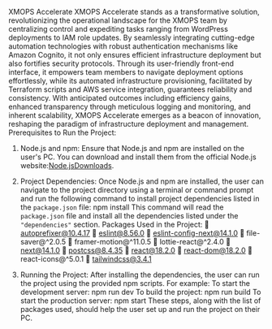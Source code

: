 XMOPS Accelerate
XMOPS Accelerate stands as a transformative solution, revolutionizing the operational landscape for the XMOPS team by centralizing control and expediting tasks ranging from WordPress deployments to IAM role updates. By seamlessly integrating cutting-edge automation technologies with robust authentication mechanisms like Amazon Cognito, it not only ensures efficient infrastructure deployment but also fortifies security protocols. Through its user-friendly front-end interface, it empowers team members to navigate deployment options effortlessly, while its automated infrastructure provisioning, facilitated by Terraform scripts and AWS service integration, guarantees reliability and consistency. With anticipated outcomes including efficiency gains, enhanced transparency through meticulous logging and monitoring, and inherent scalability, XMOPS Accelerate emerges as a beacon of innovation, reshaping the paradigm of infrastructure deployment and management.
Prerequisites to Run the Project:

1. Node.js and npm: Ensure that Node.js and npm are installed on the user's PC. You can download and install them from the official Node.js website:[Node.jsDownloads](https://nodejs.org/en/download/).
2. Project Dependencies: Once Node.js and npm are installed, the user can navigate to the project directory using a terminal or command prompt and run the following command to install project dependencies listed in the `package.json` file:
   npm install
   This command will read the `package.json` file and install all the dependencies listed under the `"dependencies"` section.
   Packages Used in the Project:
    autoprefixer@10.4.17
    eslint@8.56.0
    eslint-config-next@14.1.0
    file-saver@^2.0.5
    framer-motion@^11.0.5
    lottie-react@^2.4.0
    next@14.1.0
    postcss@8.4.35
    react@18.2.0
    react-dom@18.2.0
    react-icons@^5.0.1
    tailwindcss@3.4.1

3. Running the Project: After installing the dependencies, the user can run the project using the provided npm scripts. For example:
   To start the development server:
   npm run dev
   To build the project:
   npm run build
   To start the production server:
   npm start
   These steps, along with the list of packages used, should help the user set up and run the project on their PC.
